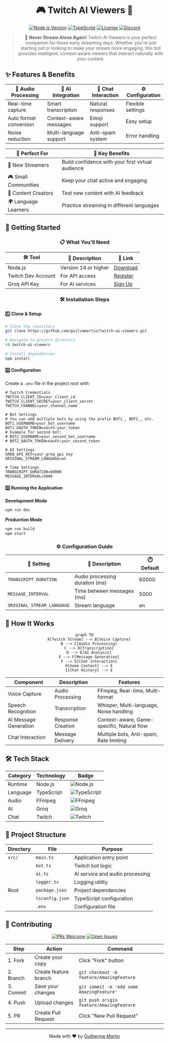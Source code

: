 <div align="center">

# 🎮 Twitch AI Viewers 🤖

[![Node.js Version](https://img.shields.io/badge/node-%3E%3D14.0.0-brightgreen)](https://nodejs.org/)
[![TypeScript](https://img.shields.io/badge/TypeScript-4.9.5-blue)](https://www.typescriptlang.org/)
[![License](https://img.shields.io/badge/license-ISC-blue.svg)](LICENSE)
[![Discord](https://img.shields.io/badge/Discord-Join%20our%20community-7289DA)](https://discord.gg/p6X5R3p9)

> 🎥 **Never Stream Alone Again!** Twitch AI Viewers is your perfect companion for those early streaming days. Whether you're just starting out or looking to make your stream more engaging, this bot provides intelligent, context-aware viewers that interact naturally with your content.

</div>

## ✨ Features & Benefits

<div align="center">

| 🎤 Audio Processing | 🤖 AI Integration | 💬 Chat Interaction | ⚙️ Configuration |
|-------------------|------------------|-------------------|-----------------|
| Real-time capture | Smart transcription | Natural responses | Flexible settings |
| Auto format conversion | Context-aware messages | Emoji support | Easy setup |
| Noise reduction | Multi-language support | Anti-spam system | Error handling |

</div>

<div align="center">

| 🎯 Perfect For | 🌟 Key Benefits |
|----------------|-----------------|
| 👶 New Streamers | Build confidence with your first virtual audience |
| 🎮 Small Communities | Keep your chat active and engaging |
| 🎥 Content Creators | Test new content with AI feedback |
| 🌍 Language Learners | Practice streaming in different languages |

</div>

## 🚀 Getting Started

<div align="center">

### 📋 What You'll Need

| 🛠️ Tool | 📝 Description | 🔗 Link |
|---------|---------------|---------|
| Node.js | Version 14 or higher | [Download](https://nodejs.org/) |
| Twitch Dev Account | For API access | [Register](https://dev.twitch.tv/console) |
| Groq API Key | For AI services | [Sign Up](https://groq.com/) |

### 🛠️ Installation Steps

<div align="left">

#### 1️⃣ Clone & Setup
```bash
# Clone the repository
git clone https://github.com/gsilvamartin/twitch-ai-viewers.git

# Navigate to project directory
cd twitch-ai-viewers

# Install dependencies
npm install
```

#### 2️⃣ Configuration
Create a `.env` file in the project root with:

```env
# Twitch Credentials
TWITCH_CLIENT_ID=your_client_id
TWITCH_CLIENT_SECRET=your_client_secret
TWITCH_CHANNEL=your_channel_name

# Bot Settings
# You can add multiple bots by using the prefix BOT1_, BOT2_, etc.
BOT1_USERNAME=your_bot_username
BOT1_OAUTH_TOKEN=oauth:your_token
# Example for second bot:
# BOT2_USERNAME=your_second_bot_username
# BOT2_OAUTH_TOKEN=oauth:your_second_token

# AI Settings
GROQ_API_KEY=your_groq_api_key
ORIGINAL_STREAM_LANGUAGE=en

# Time Settings
TRANSCRIPT_DURATION=60000
MESSAGE_INTERVAL=5000
```

#### 3️⃣ Running the Application

**Development Mode**
```bash
npm run dev
```

**Production Mode**
```bash
npm run build
npm start
```

</div>

### ⚙️ Configuration Guide

| 🔧 Setting | 📝 Description | ⏱️ Default |
|------------|---------------|------------|
| `TRANSCRIPT_DURATION` | Audio processing duration (ms) | 60000 |
| `MESSAGE_INTERVAL` | Time between messages (ms) | 5000 |
| `ORIGINAL_STREAM_LANGUAGE` | Stream language | en |

</div>

## 🤖 How It Works

<div align="center">

```mermaid
graph TD
    A[Twitch Stream] --> B[Voice Capture]
    B --> C[Audio Processing]
    C --> D[Transcription]
    D --> E[AI Analysis]
    E --> F[Message Generation]
    F --> G[Chat Interaction]
    H[Game Context] --> E
    I[Chat History] --> E
```

</div>

<div align="center">

| Component | Description | Features |
|-----------|-------------|----------|
| Voice Capture | Audio Processing | FFmpeg, Real-time, Multi-format |
| Speech Recognition | Transcription | Whisper, Multi-language, Noise handling |
| AI Message Generation | Response Creation | Context-aware, Game-specific, Natural flow |
| Chat Interaction | Message Delivery | Multiple bots, Anti-spam, Rate limiting |

</div>

## 🛠️ Tech Stack

<div align="center">

| Category | Technology | Badge |
|----------|------------|-------|
| Runtime | Node.js | ![Node.js](https://img.shields.io/badge/Node.js-339933?style=for-the-badge&logo=nodedotjs&logoColor=white) |
| Language | TypeScript | ![TypeScript](https://img.shields.io/badge/TypeScript-007ACC?style=for-the-badge&logo=typescript&logoColor=white) |
| Audio | FFmpeg | ![FFmpeg](https://img.shields.io/badge/FFmpeg-007808?style=for-the-badge&logo=ffmpeg&logoColor=white) |
| AI | Groq | ![Groq](https://img.shields.io/badge/Groq-00A67E?style=for-the-badge&logo=groq&logoColor=white) |
| Chat | Twitch | ![Twitch](https://img.shields.io/badge/Twitch-9146FF?style=for-the-badge&logo=twitch&logoColor=white) |

</div>

## 📝 Project Structure

<div align="center">

| Directory | File | Purpose |
|-----------|------|---------|
| `src/` | `main.ts` | Application entry point |
| | `bot.ts` | Twitch bot logic |
| | `ai.ts` | AI service and audio processing |
| | `logger.ts` | Logging utility |
| Root | `package.json` | Project dependencies |
| | `tsconfig.json` | TypeScript configuration |
| | `.env` | Configuration file |

</div>

## 🤝 Contributing

<div align="center">

[![PRs Welcome](https://img.shields.io/badge/PRs-welcome-brightgreen.svg?style=for-the-badge)](CONTRIBUTING.md)
[![Open Issues](https://img.shields.io/github/issues/gsilvamartin/twitch-ai-viewers?style=for-the-badge)](https://github.com/gsilvamartin/twitch-ai-viewers/issues)

</div>

<div align="center">

| Step | Action | Command |
|------|--------|---------|
| 1. Fork | Create your copy | Click "Fork" button |
| 2. Branch | Create feature branch | ```git checkout -b feature/AmazingFeature``` |
| 3. Commit | Save your changes | ```git commit -m 'Add some AmazingFeature'``` |
| 4. Push | Upload changes | ```git push origin feature/AmazingFeature``` |
| 5. PR | Create Pull Request | Click "New Pull Request" |

</div>

---

<div align="center">

Made with ❤️ by [Guilherme Martin](https://github.com/gsilvamartin)

</div>
